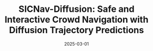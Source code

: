 ---
title: "SICNav-Diffusion: Safe and Interactive Crowd Navigation with Diffusion Trajectory Predictions"
collection: publications
category: manuscripts
permalink: /publication/sicnav
excerpt: ''
date: 2025-03-01
venue: 'Robotics and Automation Letter (RA-L), 2025'
slidesurl: ''
paperurl: 'https://ieeexplore.ieee.org/abstract/document/11068142'
bibtexurl: ''
citation: ''
---